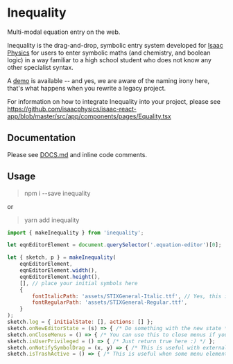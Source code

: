 # Inequality

Multi-modal equation entry on the web.

Inequality is the drag-and-drop, symbolic entry system developed for [Isaac Physics](https://isaacphysics.org) for users to enter symbolic maths (and chemistry, and boolean logic) in a way familiar to a high school student who does not know any other specialist syntax.

A [demo](https://isaacphysics.org/equality) is available -- and yes, we are aware of the naming irony here, that's what happens when you rewrite a legacy project.

For information on how to integrate Inequality into your project, please see https://github.com/isaacphysics/isaac-react-app/blob/master/src/app/components/pages/Equality.tsx

## Documentation

Please see [DOCS.md](DOCS.md) and inline code comments.

## Usage

> npm i --save inequality

or

> yarn add inequality

```javascript
import { makeInequality } from 'inequality';

let eqnEditorElement = document.querySelector('.equation-editor')[0];

let { sketch, p } = makeInequality(
    eqnEditorElement,
    eqnEditorElement.width(),
    eqnEditorElement.height(),
    [], // place your initial symbols here
    {
        fontItalicPath: 'assets/STIXGeneral-Italic.ttf', // Yes, this is a little awkward but p5 wants to load fonts from paths...
        fontRegularPath: 'assets/STIXGeneral-Regular.ttf',
    }
);
sketch.log = { initialState: [], actions: [] };
sketch.onNewEditorState = (s) => { /* Do something with the new state */ };
sketch.onCloseMenus = () => { /* You can use this to close menus if you have hiding menus */ };
sketch.isUserPrivileged = () => { /* Just return true here :) */ };
sketch.onNotifySymbolDrag = (x, y) => { /* This is useful with external menus */ };
sketch.isTrashActive = () => { /* This is useful when some menu elements or buttons are DOM elements */ };
```
